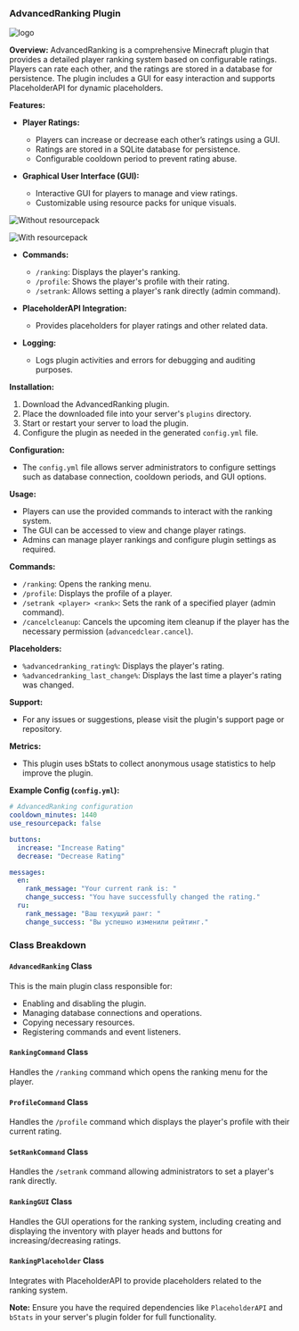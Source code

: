### AdvancedRanking Plugin
![logo](https://cdn.modrinth.com/data/cached_images/298be919e678d1ca8c3fbe27633f7c89cbda06a1.png)

**Overview:**
AdvancedRanking is a comprehensive Minecraft plugin that provides a detailed player ranking system based on configurable ratings. Players can rate each other, and the ratings are stored in a database for persistence. The plugin includes a GUI for easy interaction and supports PlaceholderAPI for dynamic placeholders.

**Features:**

- **Player Ratings:**
  - Players can increase or decrease each other’s ratings using a GUI.
  - Ratings are stored in a SQLite database for persistence.
  - Configurable cooldown period to prevent rating abuse.

- **Graphical User Interface (GUI):**
  - Interactive GUI for players to manage and view ratings.
  - Customizable using resource packs for unique visuals.
  
![Without resourcepack](https://cdn.modrinth.com/data/cached_images/fddfa07ace6af5f3d300b9758e898666753f38cc.png)

![With resourcepack](https://cdn.modrinth.com/data/cached_images/91f1b6a01a688735be361f1bf18d35910f2f2fe1.png)

- **Commands:**
  - `/ranking`: Displays the player's ranking.
  - `/profile`: Shows the player's profile with their rating.
  - `/setrank`: Allows setting a player's rank directly (admin command).

- **PlaceholderAPI Integration:**
  - Provides placeholders for player ratings and other related data.

- **Logging:**
  - Logs plugin activities and errors for debugging and auditing purposes.

**Installation:**
1. Download the AdvancedRanking plugin.
2. Place the downloaded file into your server's `plugins` directory.
3. Start or restart your server to load the plugin.
4. Configure the plugin as needed in the generated `config.yml` file.

**Configuration:**
- The `config.yml` file allows server administrators to configure settings such as database connection, cooldown periods, and GUI options.

**Usage:**
- Players can use the provided commands to interact with the ranking system.
- The GUI can be accessed to view and change player ratings.
- Admins can manage player rankings and configure plugin settings as required.

**Commands:**
- `/ranking`: Opens the ranking menu.
- `/profile`: Displays the profile of a player.
- `/setrank <player> <rank>`: Sets the rank of a specified player (admin command).
- `/cancelcleanup`: Cancels the upcoming item cleanup if the player has the necessary permission (`advancedclear.cancel`).

**Placeholders:**
- `%advancedranking_rating%`: Displays the player's rating.
- `%advancedranking_last_change%`: Displays the last time a player's rating was changed.

**Support:**
- For any issues or suggestions, please visit the plugin's support page or repository.

**Metrics:**
- This plugin uses bStats to collect anonymous usage statistics to help improve the plugin.

**Example Config (`config.yml`):**
```yaml
# AdvancedRanking configuration
cooldown_minutes: 1440
use_resourcepack: false

buttons:
  increase: "Increase Rating"
  decrease: "Decrease Rating"

messages:
  en:
    rank_message: "Your current rank is: "
    change_success: "You have successfully changed the rating."
  ru:
    rank_message: "Ваш текущий ранг: "
    change_success: "Вы успешно изменили рейтинг."
```

### Class Breakdown

#### `AdvancedRanking` Class
This is the main plugin class responsible for:
- Enabling and disabling the plugin.
- Managing database connections and operations.
- Copying necessary resources.
- Registering commands and event listeners.

#### `RankingCommand` Class
Handles the `/ranking` command which opens the ranking menu for the player.

#### `ProfileCommand` Class
Handles the `/profile` command which displays the player's profile with their current rating.

#### `SetRankCommand` Class
Handles the `/setrank` command allowing administrators to set a player's rank directly.

#### `RankingGUI` Class
Handles the GUI operations for the ranking system, including creating and displaying the inventory with player heads and buttons for increasing/decreasing ratings.

#### `RankingPlaceholder` Class
Integrates with PlaceholderAPI to provide placeholders related to the ranking system.

**Note:**
Ensure you have the required dependencies like `PlaceholderAPI` and `bStats` in your server's plugin folder for full functionality.
